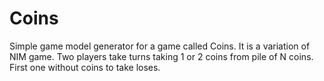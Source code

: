 # Coins

Simple game model generator for a game called Coins. It is a variation of NIM game. Two players take turns taking 1 or 2 coins from pile of N coins. First one without coins to take loses.